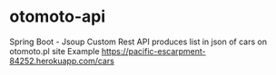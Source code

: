 # otomoto-api
Spring Boot - Jsoup 
Custom Rest API produces list in json of cars on otomoto.pl site 
Example https://pacific-escarpment-84252.herokuapp.com/cars

